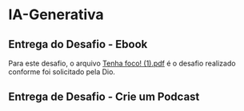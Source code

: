 # IA-Generativa

## Entrega do Desafio - Ebook

Para este desafio, o arquivo [Tenha foco! (1).pdf](https://github.com/eduardasimoessz/IA-Generativa/blob/main/Tenha%20foco!%20(1).pdf) é o desafio realizado conforme foi solicitado pela Dio.

## Entrega de Desafio -  Crie um Podcast


